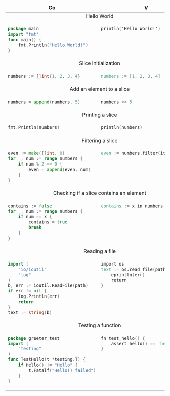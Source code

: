 <table>
<thead>
<tr><td align="center"><strong>Go</strong></td><td align="center"><strong>V</strong></td></tr>
</thead>
<tr><td colspan="2" align="center">Hello World</td></tr>
<tr>
<td>

```go
package main
import "fmt"
func main() {
	fmt.Println("Hello World!")
}
```

</td>
<td valign="top">

```v
println('Hello World!')
```

</td>
</tr>
<tr><td colspan="2" align="center">Slice initialization</td></tr>
<tr>
<td>

```go
numbers := []int{1, 2, 3, 4}
```

</td>
<td valign="top">

```v
numbers := [1, 2, 3, 4]
```

</td>
</tr>
<tr><td colspan="2" align="center">Add an element to a slice</td></tr>
<tr>
<td>

```go
numbers = append(numbers, 5)
```

</td>
<td valign="top">

```v
numbers << 5
```

</td>
</tr>
<tr><td colspan="2" align="center">Printing a slice</td></tr>
<tr>
<td>

```go
fmt.Println(numbers)
```

</td>
<td valign="top">

```v
println(numbers)
```

</td>
</tr>
<tr><td colspan="2" align="center">Filtering a slice</td></tr>
<tr>
<td>

```go
even := make([]int, 0)
for _, num := range numbers {
	if num % 2 == 0 {
		even = append(even, num)
	}
}
```

</td>
<td valign="top">

```v
even := numbers.filter(it % 2 == 0)
```

</td>
</tr>
<tr><td colspan="2" align="center">Checking if a slice contains an element</td></tr>
<tr>
<td>

```go
contains := false
for _, num := range numbers {
	if num == x {
		contains = true
		break
	}
}
```

</td>
<td valign="top">

```v
contains := x in numbers
```

</td>
</tr>
<tr><td colspan="2" align="center">Reading a file</td></tr>
<tr>
<td>

```go
import (
	"io/ioutil"
	"log"
)
b, err := ioutil.ReadFile(path)
if err != nil {
	log.Println(err)
	return
}
text := string(b)
```

</td>
<td valign="top">

```v
import os
text := os.read_file(path) or {
	eprintln(err)
	return
}
```

</td>
</tr>
<tr><td colspan="2" align="center">Testing a function</td></tr>
<tr>
<td>

```go
package greeter_test
import (
	"testing"
)
func TestHello(t *testing.T) {
	if Hello() != "Hello" {
		t.Fatalf("Hello() failed")
	}
}
```

</td>
<td valign="top">

```v
fn test_hello() {
	assert hello() == 'hello'
}
```

</td>
</tr>
</table>
